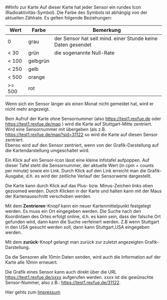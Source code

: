 ##Info zur Karte
Auf dieser Karte hat jeder Sensor ein rundes Icon (Radioaktivitäs-Symbol). Die Farbe des Symbols ist abhängig von der aktuellen Zählrate. Es gelten folgende Beziehungen:  

| Wert | Farbe | Bemerkung
-------|-------|----------
  0 | grau |der Sensor hat seit mind. einer Stunde keine Daten gesendet
< 30 | grün | die sogenannte Null-Rate
< 100 | gelbgrün |
< 250 | gelb |
< 500 | orange |
\>= 500 | rot

Wenn sich ein Sensor länger als einen Monat nicht gemeldet hat, wird er nicht mehr angezeigt.

Bein Aufruf der Karte ohne Sensornummer (also <https://test1.rexfue.de> oder <https://test1.rexfue.de/map> ) wird die Karte auf Stuttgart-Mitte zentriert. Wird eine Sensornummer mit übergeben (als z.B. <https://test1.rexfue.de/map?sid=31122> so wird die Karte auf diesen Sensor zentriert.  
Ebenso wird auf den Sensor zentriert, wenn von der Grafik-Darstellung auf die Kartendarstellung umgeschaltet wird.

Ein Klick auf ein Sensor-Icon lässt eine kleine Infotafel aufpoppen. Auf dieser Tafel steht die Sensornummer, der aktuelle Wert (in cpm = counts per minute) sowie ein Link. Durch Klick auf den Link erreicht man die Grafik-Ausgabe, d.h. es wird der zeitliche Verlauf der Sensorwerte dargestellt.

Die Karte kann durch Klick auf das Plus- bzw. Minus-Zeichen links oben gezoomed werden. Durch Klicken in der Karte und halten kann mit der Maus der Kartenausschnitt verschoben werden.

Mit dem **Zentrieren**-Knopf kann ein neuer Kartenmittelpunkt festgelegt werden. Es muss ein Ort eingegeben werden. Die Suche nach den Koordintaen des Ortes erfolgt online, d.h. es kann sein, dass der falsche Ort gefunden wird, dann kann die Suche verfeinert werden. Z.B wenn Stuttgart in den USA gesucht werden soll, dann kann Stuttgart,USA eingegeben werden.

Mit dem **zurück**-Knopf gelangt man zurück zur zuletzt angezeigten Grafik-Darstellung.

Da die Sensoren alle 10min Daten senden, wird auch die Information auf der Karte alle 10min erneuert.

Die Grafik eines Sensor kann auch direkt über die URL <https://test1.rexfue.de/xxxx> aufgerufen werden. xxxx ist die gewünschte Sensor-Nummer, also z.B.: <https://test1.rexfue.de/31122>.

 Hier gehts zum [Impressum]('https://rexfue.de/impressum.html')